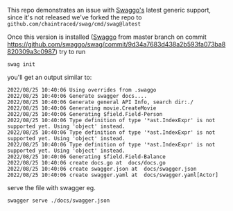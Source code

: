 This repo demonstrates an issue with [Swaggo's](github.com/swaggo/swag) latest generic support, since it's not released we've forked the repo to `github.com/chaintraced/swag/cmd/swag@latest`

Once this version is installed ([Swaggo](github.com/swaggo/swag) from master branch on commit https://github.com/swaggo/swag/commit/9d34a7683d438a2b593fa073ba8820309a3c0987) try to run

```
swag init
```

you'll get an output similar to:

```
2022/08/25 10:40:06 Using overrides from .swaggo
2022/08/25 10:40:06 Generate swagger docs....
2022/08/25 10:40:06 Generate general API Info, search dir:./
2022/08/25 10:40:06 Generating movie.CreateMovie
2022/08/25 10:40:06 Generating $field.Field-Person
2022/08/25 10:40:06 Type definition of type '*ast.IndexExpr' is not supported yet. Using 'object' instead.
2022/08/25 10:40:06 Type definition of type '*ast.IndexExpr' is not supported yet. Using 'object' instead.
2022/08/25 10:40:06 Type definition of type '*ast.IndexExpr' is not supported yet. Using 'object' instead.
2022/08/25 10:40:06 Generating $field.Field-Balance
2022/08/25 10:40:06 create docs.go at  docs/docs.go
2022/08/25 10:40:06 create swagger.json at  docs/swagger.json
2022/08/25 10:40:06 create swagger.yaml at  docs/swagger.yaml[Actor]
```

serve the file with swagger eg.

```
swagger serve ./docs/swagger.json
```

